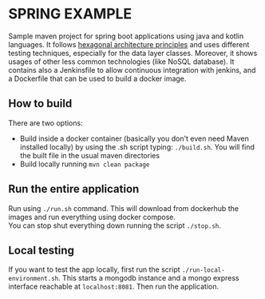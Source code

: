 # SPRING EXAMPLE

Sample maven project for spring boot applications using java and kotlin languages.
It follows [hexagonal architecture principles](https://netflixtechblog.com/ready-for-changes-with-hexagonal-architecture-b315ec967749)
and uses different testing techniques, especially for the data layer classes.
Moreover, it shows usages of other less common technologies (like NoSQL database).
It contains also a Jenkinsfile to allow continuous integration with jenkins, and 
a Dockerfile that can be used to build a docker image.

## How to build

There are two options:

- Build inside a docker container (basically you don't even need Maven installed locally)
  by using the .sh script typing: `./build.sh`. You will find the built file in the
  usual maven directories
- Build locally running `mvn clean package`

## Run the entire application

Run using `./run.sh` command.
This will download from dockerhub the images and run everything using docker compose.\
You can stop shut everything down running the script `./stop.sh`.

## Local testing

If you want to test the app locally, first run the script `./run-local-environment.sh`. This starts a 
mongodb instance and a mongo express interface reachable at `localhost:8081`. 
Then run the application.
